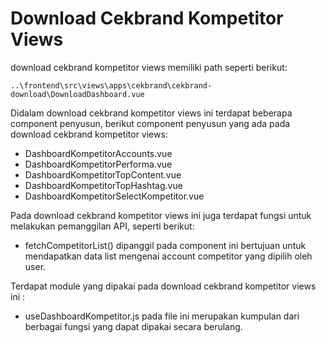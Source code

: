 # Download Cekbrand Kompetitor Views

download cekbrand kompetitor views memiliki path seperti berikut:

```
..\frontend\src\views\apps\cekbrand\cekbrand-download\DownloadDashboard.vue
```

Didalam download cekbrand kompetitor views ini terdapat beberapa component penyusun, berikut component penyusun yang ada pada download cekbrand kompetitor views:
- DashboardKompetitorAccounts.vue
- DashboardKompetitorPerforma.vue
- DashboardKompetitorTopContent.vue
- DashboardKompetitorTopHashtag.vue
- DashboardKompetitorSelectKompetitor.vue

Pada download cekbrand kompetitor views  ini juga terdapat fungsi untuk melakukan pemanggilan API, seperti berikut:
- fetchCompetitorList() dipanggil pada component ini bertujuan untuk mendapatkan data list mengenai account competitor yang dipilih oleh user.

Terdapat module yang dipakai pada download cekbrand kompetitor views ini :
- useDashboardKompetitor.js pada file ini merupakan kumpulan dari berbagai fungsi yang dapat dipakai secara berulang.
